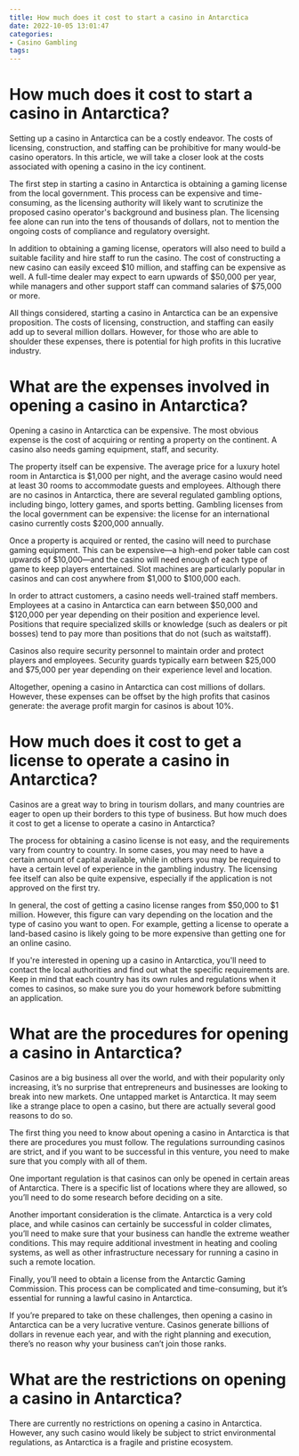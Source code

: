 ```yaml
---
title: How much does it cost to start a casino in Antarctica 
date: 2022-10-05 13:01:47
categories:
- Casino Gambling
tags:
---
```



#  How much does it cost to start a casino in Antarctica? 

Setting up a casino in Antarctica can be a costly endeavor. The costs of licensing, construction, and staffing can be prohibitive for many would-be casino operators. In this article, we will take a closer look at the costs associated with opening a casino in the icy continent.

The first step in starting a casino in Antarctica is obtaining a gaming license from the local government. This process can be expensive and time-consuming, as the licensing authority will likely want to scrutinize the proposed casino operator's background and business plan. The licensing fee alone can run into the tens of thousands of dollars, not to mention the ongoing costs of compliance and regulatory oversight.

In addition to obtaining a gaming license, operators will also need to build a suitable facility and hire staff to run the casino. The cost of constructing a new casino can easily exceed $10 million, and staffing can be expensive as well. A full-time dealer may expect to earn upwards of $50,000 per year, while managers and other support staff can command salaries of $75,000 or more.

All things considered, starting a casino in Antarctica can be an expensive proposition. The costs of licensing, construction, and staffing can easily add up to several million dollars. However, for those who are able to shoulder these expenses, there is potential for high profits in this lucrative industry.

#  What are the expenses involved in opening a casino in Antarctica? 

Opening a casino in Antarctica can be expensive. The most obvious expense is the cost of acquiring or renting a property on the continent. A casino also needs gaming equipment, staff, and security.

The property itself can be expensive. The average price for a luxury hotel room in Antarctica is $1,000 per night, and the average casino would need at least 30 rooms to accommodate guests and employees. Although there are no casinos in Antarctica, there are several regulated gambling options, including bingo, lottery games, and sports betting. Gambling licenses from the local government can be expensive: the license for an international casino currently costs $200,000 annually.

Once a property is acquired or rented, the casino will need to purchase gaming equipment. This can be expensive—a high-end poker table can cost upwards of $10,000—and the casino will need enough of each type of game to keep players entertained. Slot machines are particularly popular in casinos and can cost anywhere from $1,000 to $100,000 each.

In order to attract customers, a casino needs well-trained staff members. Employees at a casino in Antarctica can earn between $50,000 and $120,000 per year depending on their position and experience level. Positions that require specialized skills or knowledge (such as dealers or pit bosses) tend to pay more than positions that do not (such as waitstaff). 

Casinos also require security personnel to maintain order and protect players and employees. Security guards typically earn between $25,000 and $75,000 per year depending on their experience level and location.

Altogether, opening a casino in Antarctica can cost millions of dollars. However, these expenses can be offset by the high profits that casinos generate: the average profit margin for casinos is about 10%.

#  How much does it cost to get a license to operate a casino in Antarctica? 

Casinos are a great way to bring in tourism dollars, and many countries are eager to open up their borders to this type of business. But how much does it cost to get a license to operate a casino in Antarctica?

The process for obtaining a casino license is not easy, and the requirements vary from country to country. In some cases, you may need to have a certain amount of capital available, while in others you may be required to have a certain level of experience in the gambling industry. The licensing fee itself can also be quite expensive, especially if the application is not approved on the first try.

In general, the cost of getting a casino license ranges from $50,000 to $1 million. However, this figure can vary depending on the location and the type of casino you want to open. For example, getting a license to operate a land-based casino is likely going to be more expensive than getting one for an online casino.

If you're interested in opening up a casino in Antarctica, you'll need to contact the local authorities and find out what the specific requirements are. Keep in mind that each country has its own rules and regulations when it comes to casinos, so make sure you do your homework before submitting an application.

#  What are the procedures for opening a casino in Antarctica? 

Casinos are a big business all over the world, and with their popularity only increasing, it’s no surprise that entrepreneurs and businesses are looking to break into new markets. One untapped market is Antarctica. It may seem like a strange place to open a casino, but there are actually several good reasons to do so.

The first thing you need to know about opening a casino in Antarctica is that there are procedures you must follow. The regulations surrounding casinos are strict, and if you want to be successful in this venture, you need to make sure that you comply with all of them.

One important regulation is that casinos can only be opened in certain areas of Antarctica. There is a specific list of locations where they are allowed, so you’ll need to do some research before deciding on a site.

Another important consideration is the climate. Antarctica is a very cold place, and while casinos can certainly be successful in colder climates, you’ll need to make sure that your business can handle the extreme weather conditions. This may require additional investment in heating and cooling systems, as well as other infrastructure necessary for running a casino in such a remote location.

Finally, you’ll need to obtain a license from the Antarctic Gaming Commission. This process can be complicated and time-consuming, but it’s essential for running a lawful casino in Antarctica.

If you’re prepared to take on these challenges, then opening a casino in Antarctica can be a very lucrative venture. Casinos generate billions of dollars in revenue each year, and with the right planning and execution, there’s no reason why your business can’t join those ranks.

#  What are the restrictions on opening a casino in Antarctica?

There are currently no restrictions on opening a casino in Antarctica. However, any such casino would likely be subject to strict environmental regulations, as Antarctica is a fragile and pristine ecosystem.